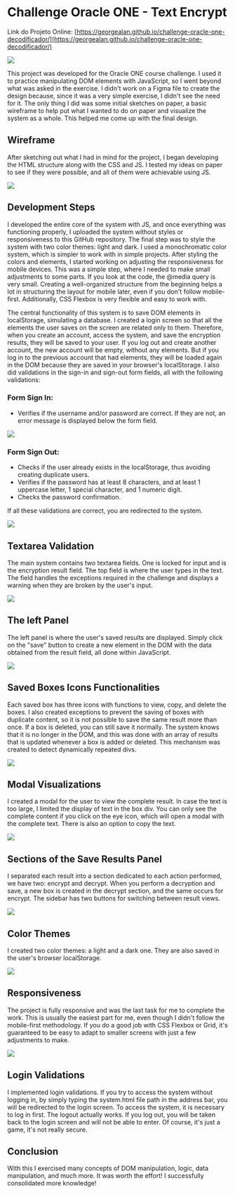 # Challenge Oracle ONE - Text Encrypt
Link do Projeto Online: [https://georgealan.github.io/challenge-oracle-one-decodificador/](https://georgealan.github.io/challenge-oracle-one-decodificador/)

![](https://raw.githubusercontent.com/georgealan/challenge-oracle-one-decodificador/main/assets/img-readme/gif-01.gif)

This project was developed for the Oracle ONE course challenge. I used it to practice manipulating DOM elements with JavaScript, so I went beyond what was asked in the exercise. I didn't work on a Figma file to create the design because, since it was a very simple exercise, I didn't see the need for it. The only thing I did was some initial sketches on paper, a basic wireframe to help put what I wanted to do on paper and visualize the system as a whole. This helped me come up with the final design.

## Wireframe
After sketching out what I had in mind for the project, I began developing the HTML structure along with the CSS and JS. I tested my ideas on paper to see if they were possible, and all of them were achievable using JS.

![](https://raw.githubusercontent.com/georgealan/challenge-oracle-one-decodificador/main/assets/img-readme/sketch-wireframe.jpg)

## Development Steps
I developed the entire core of the system with JS, and once everything was functioning properly, I uploaded the system without styles or responsiveness to this GitHub repository. The final step was to style the system with two color themes: light and dark. I used a monochromatic color system, which is simpler to work with in simple projects. After styling the colors and elements, I started working on adjusting the responsiveness for mobile devices. This was a simple step, where I needed to make small adjustments to some parts. If you look at the code, the @media query is very small. Creating a well-organized structure from the beginning helps a lot in structuring the layout for mobile later, even if you don't follow mobile-first. Additionally, CSS Flexbox is very flexible and easy to work with.

The central functionality of this system is to save DOM elements in localStorage, simulating a database. I created a login screen so that all the elements the user saves on the screen are related only to them. Therefore, when you create an account, access the system, and save the encryption results, they will be saved to your user. If you log out and create another account, the new account will be empty, without any elements. But if you log in to the previous account that had elements, they will be loaded again in the DOM because they are saved in your browser's localStorage. I also did validations in the sign-in and sign-out form fields, all with the following validations:

### Form Sign In:
* Verifies if the username and/or password are correct. If they are not, an error message is displayed below the form field.

![](https://raw.githubusercontent.com/georgealan/challenge-oracle-one-decodificador/main/assets/img-readme/gif-02.gif)

### Form Sign Out:
* Checks if the user already exists in the localStorage, thus avoiding creating duplicate users. 
* Verifies if the password has at least 8 characters, and at least 1 uppercase letter, 1 special character, and 1 numeric digit. 
* Checks the password confirmation.

If all these validations are correct, you are redirected to the system.

![](https://raw.githubusercontent.com/georgealan/challenge-oracle-one-decodificador/main/assets/img-readme/gif-03.gif)

## Textarea Validation
The main system contains two textarea fields. One is locked for input and is the encryption result field. The top field is where the user types in the text. The field handles the exceptions required in the challenge and displays a warning when they are broken by the user's input.

![](https://raw.githubusercontent.com/georgealan/challenge-oracle-one-decodificador/main/assets/img-readme/gif-04.gif)

## The left Panel
The left panel is where the user's saved results are displayed. Simply click on the "save" button to create a new element in the DOM with the data obtained from the result field, all done within JavaScript.

![](https://raw.githubusercontent.com/georgealan/challenge-oracle-one-decodificador/main/assets/img-readme/gif-05.gif)

## Saved Boxes Icons Functionalities
Each saved box has three icons with functions to view, copy, and delete the boxes. I also created exceptions to prevent the saving of boxes with duplicate content, so it is not possible to save the same result more than once. If a box is deleted, you can still save it normally. The system knows that it is no longer in the DOM, and this was done with an array of results that is updated whenever a box is added or deleted. This mechanism was created to detect dynamically repeated divs.

![](https://raw.githubusercontent.com/georgealan/challenge-oracle-one-decodificador/main/assets/img-readme/gif-06.gif)

## Modal Visualizations
I created a modal for the user to view the complete result. In case the text is too large, I limited the display of text in the box div. You can only see the complete content if you click on the eye icon, which will open a modal with the complete text. There is also an option to copy the text.

![](https://raw.githubusercontent.com/georgealan/challenge-oracle-one-decodificador/main/assets/img-readme/gif-07.gif)

## Sections of the Save Results Panel
I separated each result into a section dedicated to each action performed, we have two: encrypt and decrypt. When you perform a decryption and save, a new box is created in the decrypt section, and the same occurs for encrypt. The sidebar has two buttons for switching between result views.

![](https://raw.githubusercontent.com/georgealan/challenge-oracle-one-decodificador/main/assets/img-readme/gif-08.gif)

## Color Themes
I created two color themes: a light and a dark one. They are also saved in the user's browser localStorage.

![](https://raw.githubusercontent.com/georgealan/challenge-oracle-one-decodificador/main/assets/img-readme/gif-09.gif)

## Responsiveness
The project is fully responsive and was the last task for me to complete the work. This is usually the easiest part for me, even though I didn't follow the mobile-first methodology. If you do a good job with CSS Flexbox or Grid, it's guaranteed to be easy to adapt to smaller screens with just a few adjustments to make.

![](https://raw.githubusercontent.com/georgealan/challenge-oracle-one-decodificador/main/assets/img-readme/gif-10.gif)

## Login Validations
I implemented login validations. If you try to access the system without logging in, by simply typing the system.html file path in the address bar, you will be redirected to the login screen. To access the system, it is necessary to log in first. The logout actually works. If you log out, you will be taken back to the login screen and will not be able to enter. Of course, it's just a game, it's not really secure.

## Conclusion
With this I exercised many concepts of DOM manipulation, logic, data manipulation, and much more. It was worth the effort! I successfully consolidated more knowledge!

